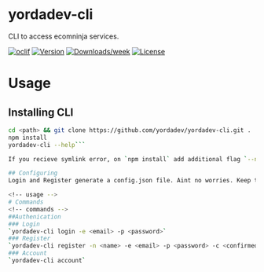 yordadev-cli
============

CLI to access ecomninja services.

[![oclif](https://img.shields.io/badge/cli-oclif-brightgreen.svg)](https://oclif.io)
[![Version](https://img.shields.io/npm/v/yordadev-cli.svg)](https://npmjs.org/package/yordadev-cli)
[![Downloads/week](https://img.shields.io/npm/dw/yordadev-cli.svg)](https://npmjs.org/package/yordadev-cli)
[![License](https://img.shields.io/npm/l/yordadev-cli.svg)](https://github.com/yordadev/yordadev-cli/blob/master/package.json)

<!-- toc -->
# Usage
## Installing CLI
```sh
cd <path> && git clone https://github.com/yordadev/yordadev-cli.git .
npm install
yordadev-cli --help```

If you recieve symlink error, on `npm install` add additional flag `--no-bin-links`.

## Configuring
Login and Register generate a config.json file. Aint no worries. Keep this file safe while token is active.

<!-- usage -->
# Commands
<!-- commands -->
##Authenication
### Login
`yordadev-cli login -e <email> -p <password>`
### Register
`yordadev-cli register -n <name> -e <email> -p <password> -c <confirmed password`
### Account
`yordadev-cli account`
